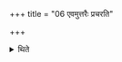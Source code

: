 +++
title = "06 एवमुत्तरैः प्रचरति"

+++

<details><summary>थिते</summary>

एवमुत्तरैः प्रचरति ६
</details>
